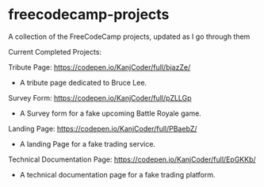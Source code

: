 # freecodecamp-projects
A collection of the FreeCodeCamp projects, updated as I go through them

Current Completed Projects:

Tribute Page: https://codepen.io/KanjCoder/full/bjazZe/
  - A tribute page dedicated to Bruce Lee.

Survey Form: https://codepen.io/KanjCoder/full/pZLLGp
  - A Survey form for a fake upcoming Battle Royale game.
  
Landing Page: https://codepen.io/KanjCoder/full/PBaebZ/
  - A landing Page for a fake trading service.

Technical Documentation Page: https://codepen.io/KanjCoder/full/EpGKKb/
  - A technical documentation page for a fake trading platform.
